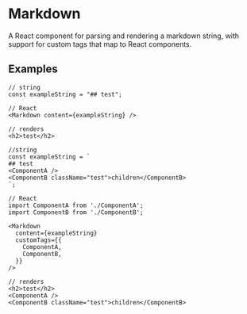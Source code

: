 # Markdown

A React component for parsing and rendering a markdown string, with support for custom tags that map to React components.

## Examples

```
// string
const exampleString = "## test";

// React
<Markdown content={exampleString} />

// renders
<h2>test</h2>
```

```
//string
const exampleString = `
## test
<ComponentA />
<ComponentB className="test">children</ComponentB>
`;

// React
import ComponentA from './ComponentA';
import ComponentB from './ComponentB';

<Markdown
  content={exampleString}
  customTags={{
    ComponentA,
    ComponentB,
  }}
/>

// renders
<h2>test</h2>
<ComponentA />
<ComponentB className="test">children</ComponentB>

```
